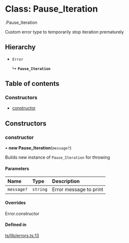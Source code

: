 # Class: Pause\_Iteration

[<internal>](../modules/internal_.md).Pause_Iteration

Custom error type to temporarily stop iteration prematurely

## Hierarchy

- `Error`

  ↳ **`Pause_Iteration`**

## Table of contents

### Constructors

- [constructor](internal_.Pause_Iteration.md#constructor)

## Constructors

### constructor

• **new Pause_Iteration**(`message?`)

Builds new instance of `Pause_Iteration` for throwing

#### Parameters

| Name | Type | Description |
| :------ | :------ | :------ |
| `message?` | `string` | Error message to print |

#### Overrides

Error.constructor

#### Defined in

[ts/lib/errors.ts:13](https://github.com/javascript-utilities/iterator-cascade-callbacks/blob/63bd328/ts/lib/errors.ts#L13)

